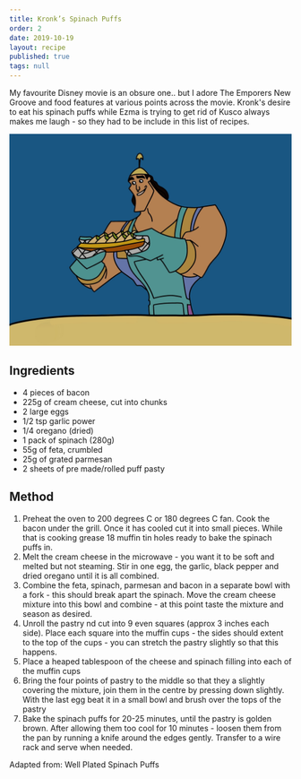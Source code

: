 ```yaml
---
title: Kronk’s Spinach Puffs
order: 2
date: 2019-10-19
layout: recipe
published: true
tags: null
---
```

My favourite Disney movie is an obsure one.. but I adore The Emporers New Groove and food features at various points across the movie. Kronk's desire to eat his spinach puffs while Ezma is trying to get rid of Kusco always makes me laugh - so they had to be include in this list of recipes. 

![An cartoon style image with the character Kronk holding spinach puffs](../uploads/img_0282.jpeg)

## Ingredients

* 4 pieces of bacon
* 225g of cream cheese, cut into chunks
* 2 large eggs 
* 1/2 tsp garlic power
* 1/4 oregano (dried) 
* 1 pack of spinach (280g)
* 55g of feta, crumbled 
* 25g of grated parmesan 
* 2 sheets of pre made/rolled puff pasty 

## Method

1. Preheat the oven to 200 degrees C or 180 degrees C fan. Cook the bacon under the grill. Once it has cooled cut it into small pieces. While that is cooking grease 18 muffin tin holes ready to bake the spinach puffs in.
2. Melt the cream cheese in the microwave - you want it to be soft and melted but not steaming. Stir in one egg, the garlic, black pepper and dried oregano until it is all combined. 
3. Combine the feta, spinach, parmesan and bacon in a separate bowl with a fork - this should break apart the spinach. Move the cream cheese mixture into this bowl and combine - at this point taste the mixture and season as desired. 
4. Unroll the pastry nd cut into 9 even squares (approx 3 inches each side). Place each square into the muffin cups - the sides should extent to the top of the cups - you can stretch the pastry slightly so that this happens.
5. Place a heaped tablespoon of the cheese and spinach filling into each of the muffin cups
6. Bring the four points of pastry to the middle so that they a slightly covering the mixture, join them in the centre by pressing down slightly. With the last egg beat it in a small bowl and brush over the tops of the pastry
7. Bake the spinach puffs for 20-25 minutes, until the pastry is golden brown. After allowing them too cool for 10 minutes - loosen them from the pan by running a knife around the edges gently. Transfer to a wire rack and serve when needed. 

Adapted from: Well Plated Spinach Puffs